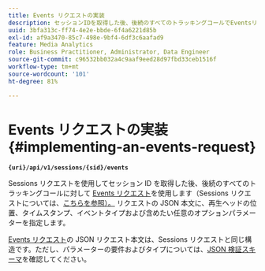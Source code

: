 ```yaml
---
title: Events リクエストの実装
description: セッションIDを取得した後、後続のすべてのトラッキングコールでEventsリクエストエンドポイントを使用する方法を説明します
uuid: 3bfa313c-ff74-4e2e-bbde-6f4a6221d85b
exl-id: af9a3470-85c7-498e-9bf4-6df3c6aafad9
feature: Media Analytics
role: Business Practitioner, Administrator, Data Engineer
source-git-commit: c96532bb032a4c9aaf9eed28d97fbd33ceb1516f
workflow-type: tm+mt
source-wordcount: '101'
ht-degree: 81%

---
```


# Events リクエストの実装{#implementing-an-events-request}

**`{uri}/api/v1/sessions/{sid}/events`**

Sessions リクエストを使用してセッション ID を取得した後、後続のすべてのトラッキングコールに対して [Events リクエスト](/help/media-collection-api/mc-api-ref/mc-api-events-req.md)を使用します（Sessions リクエストについては、[こちらを参照）。](/help/media-collection-api/mc-api-ref/mc-api-sessions-req.md) リクエストの JSON 本文に、再生ヘッドの位置、タイムスタンプ、イベントタイプおよび含めたい任意のオプションパラメーターを指定します。

[Events リクエスト](/help/media-collection-api/mc-api-ref/mc-api-events-req.md)の JSON リクエスト本文は、Sessions リクエストと同じ構造です。ただし、パラメーターの要件およびタイプについては、[JSON 検証スキーマ](/help/media-collection-api/mc-api-ref/mc-api-json-validation.md)を確認してください。
